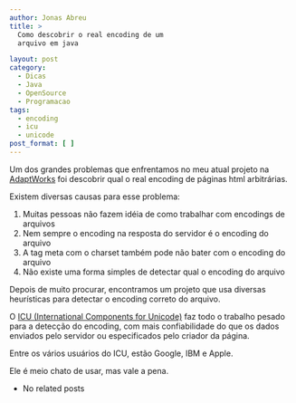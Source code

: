 ```yaml
---
author: Jonas Abreu
title: >
  Como descobrir o real encoding de um
  arquivo em java

layout: post
category:
  - Dicas
  - Java
  - OpenSource
  - Programacao
tags:
  - encoding
  - icu
  - unicode
post_format: [ ]
---
```

Um dos grandes problemas que enfrentamos no meu atual projeto na [AdaptWorks][1] foi descobrir qual o real encoding de páginas html arbitrárias.

Existem diversas causas para esse problema:

1.  Muitas pessoas não fazem idéia de como trabalhar com encodings de arquivos
2.  Nem sempre o encoding na resposta do servidor é o encoding do arquivo
3.  A tag meta com o charset também pode não bater com o encoding do arquivo
4.  Não existe uma forma simples de detectar qual o encoding do arquivo

Depois de muito procurar, encontramos um projeto que usa diversas heurísticas para detectar o encoding correto do arquivo. 

O [ICU (International Components for Unicode)][2] faz todo o trabalho pesado para a detecção do encoding, com mais confiabilidade do que os dados enviados pelo servidor ou especificados pelo criador da página.

Entre os vários usuários do ICU, estão Google, IBM e Apple.

Ele é meio chato de usar, mas vale a pena. 

*   No related posts












 [1]: http://www.adaptworks.com.br
 [2]: http://site.icu-project.org/#TOC-Why-ICU4J-





